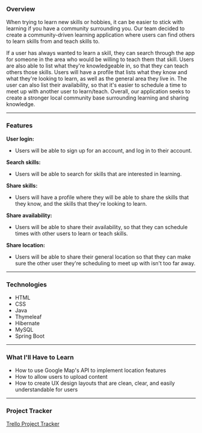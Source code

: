 ### Overview
When trying to learn new skills or hobbies, it can be easier to stick with learning if you have a community surrounding you. Our team decided to create a community-driven learning application where users can find others to learn skills from and teach skills to.

If a user has always wanted to learn a skill, they can search through the app for someone in the area who would be willing to teach them that skill. Users are also able to list what they're knowledgeable in, so that they can teach others those skills. Users will have a profile that lists what they know and what they're looking to learn, as well as the general area they live in. The user can also list their availability, so that it's easier to schedule a time to meet up with another user to learn/teach. Overall, our application seeks to create a stronger local community base surrounding learning and sharing knowledge.
***
### Features
**User login:**
- Users will be able to sign up for an account, and log in to their account. 

**Search skills:**
- Users will be able to search for skills that are interested in learning.

**Share skills:**
- Users will have a profile where they will be able to share the skills that they know, and the skills that they're looking to learn.

**Share availability:**
- Users will be able to share their availability, so that they can schedule times with other users to learn or teach skills.

**Share location:**
- Users will be able to share their general location so that they can make sure the other user they're scheduling to meet up with isn't too far away.

***
### Technologies
- HTML
- CSS
- Java
- Thymeleaf
- Hibernate
- MySQL
- Spring Boot
***
### What I'll Have to Learn
- How to use Google Map's API to implement location features
- How to allow users to upload content
- How to create UX design layouts that are clean, clear, and easily understandable for users

***
### Project Tracker
[Trello Project Tracker](https://trello.com/b/lak5fpZP/teamskillshare)
